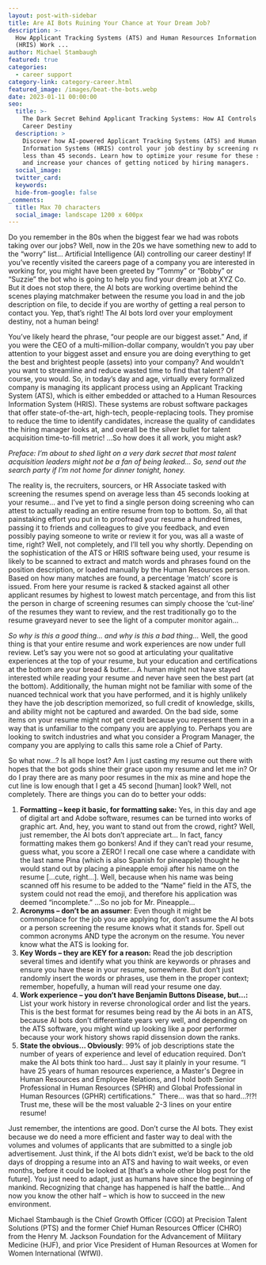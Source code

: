 ```yaml
---
layout: post-with-sidebar
title: Are AI Bots Ruining Your Chance at Your Dream Job?
description: >-
  How Applicant Tracking Systems (ATS) and Human Resources Information Systems
  (HRIS) Work ...
author: Michael Stambaugh
featured: true
categories:
  - career support
category-link: category-career.html
featured_image: /images/beat-the-bots.webp
date: 2023-01-11 00:00:00
seo:
  title: >-
    The Dark Secret Behind Applicant Tracking Systems: How AI Controls Your
    Career Destiny
  description: >
    Discover how AI-powered Applicant Tracking Systems (ATS) and Human Resources
    Information Systems (HRIS) control your job destiny by screening resumes in
    less than 45 seconds. Learn how to optimize your resume for these systems
    and increase your chances of getting noticed by hiring managers.
  social_image:
  twitter_card:
  keywords:
  hide-from-google: false
_comments:
  title: Max 70 characters
  social_image: landscape 1200 x 600px
---
```

Do you remember in the 80s when the biggest fear we had was robots taking over our jobs? Well, now in the 20s we have something new to add to the “worry” list… Artificial Intelligence (AI) controlling our career destiny! If you’ve recently visited the careers page of a company you are interested in working for, you might have been greeted by “Tommy” or “Bobby” or “Suzzie” the bot who is going to help you find your dream job at XYZ Co. But it does not stop there, the AI bots are working overtime behind the scenes playing matchmaker between the resume you load in and the job description on file, to decide if you are worthy of getting a real person to contact you. Yep, that’s right! The AI bots lord over your employment destiny, not a human being!

You’ve likely heard the phrase, “our people are our biggest asset.” And, if you were the CEO of a multi-million-dollar company, wouldn’t you pay uber attention to your biggest asset and ensure you are doing everything to get the best and brightest people (assets) into your company? And wouldn’t you want to streamline and reduce wasted time to find that talent? Of course, you would. So, in today’s day and age, virtually every formalized company is managing its applicant process using an Applicant Tracking System (ATS), which is either embedded or attached to a Human Resources Information System (HRIS). These systems are robust software packages that offer state-of-the-art, high-tech, people-replacing tools. They promise to reduce the time to identify candidates, increase the quality of candidates the hiring manager looks at, and overall be the silver bullet for talent acquisition time-to-fill metric! …So how does it all work, you might ask?

*Preface: I’m about to shed light on a very dark secret that most talent acquisition leaders might not be a fan of being leaked… So, send out the search party if I’m not home for dinner tonight, honey.*

The reality is, the recruiters, sourcers, or HR Associate tasked with screening the resumes spend on average less than 45 seconds looking at your resume… and I’ve yet to find a single person doing screening who can attest to actually reading an entire resume from top to bottom. So, all that painstaking effort you put in to proofread your resume a hundred times, passing it to friends and colleagues to give you feedback, and even possibly paying someone to write or review it for you, was all a waste of time, right? Well, not completely, and I’ll tell you why shortly. Depending on the sophistication of the ATS or HRIS software being used, your resume is likely to be scanned to extract and match words and phrases found on the position description, or loaded manually by the Human Resources person. Based on how many matches are found, a percentage ‘match’ score is issued. From here your resume is racked & stacked against all other applicant resumes by highest to lowest match percentage, and from this list the person in charge of screening resumes can simply choose the ‘cut-line’ of the resumes they want to review, and the rest traditionally go to the resume graveyard never to see the light of a computer monitor again…&nbsp; &nbsp;&nbsp;&nbsp;

*So why is this a good thing… and why is this a bad thing…* Well, the good thing is that your entire resume and work experiences are now under full review. Let’s say you were not so good at articulating your qualitative experiences at the top of your resume, but your education and certifications at the bottom are your bread & butter… A human might not have stayed interested while reading your resume and never have seen the best part (at the bottom). Additionally, the human might not be familiar with some of the nuanced technical work that you have performed, and it is highly unlikely they have the job description memorized, so full credit of knowledge, skills, and ability might not be captured and awarded. On the bad side, some items on your resume might not get credit because you represent them in a way that is unfamiliar to the company you are applying to. Perhaps you are looking to switch industries and what you consider a Program Manager, the company you are applying to calls this same role a Chief of Party. &nbsp;

So what now…? Is all hope lost? Am I just casting my resume out there with hopes that the bot gods shine their grace upon my resume and let me in? Or do I pray there are as many poor resumes in the mix as mine and hope the cut line is low enough that I get a 45 second \[human\] look? Well, not completely. There are things you can do to better your odds:

1. **Formatting – keep it basic, for formatting sake:** Yes, in this day and age of digital art and Adobe software, resumes can be turned into works of graphic art. And, hey, you want to stand out from the crowd, right? Well, just remember, the AI bots don’t appreciate art… In fact, fancy formatting makes them go bonkers! And if they can’t read your resume, guess what, you score a ZERO! I recall one case where a candidate with the last name Pina (which is also Spanish for pineapple) thought he would stand out by placing a pineapple emoji after his name on the resume \[…cute, right…\]. Well, because when his name was being scanned off his resume to be added to the “Name” field in the ATS, the system could not read the emoji, and therefore his application was deemed “incomplete.” …So no job for Mr. Pineapple…
2. **Acronyms – don’t be an assumer**\: Even though it might be commonplace for the job you are applying for, don’t assume the AI bots or a person screening the resume knows what it stands for. Spell out common acronyms AND type the acronym on the resume. You never know what the ATS is looking for.
3. **Key Words – they are KEY for a reason:** Read the job description several times and identify what you think are keywords or phrases and ensure you have these in your resume, somewhere. But don’t just randomly insert the words or phrases, use them in the proper context; remember, hopefully, a human will read your resume one day.
4. **Work experience – you don’t have Benjamin Buttons Disease, but…:** List your work history in reverse chronological order and list the years. This is the best format for resumes being read by the Ai bots in an ATS, because AI bots don’t differentiate years very well, and depending on the ATS software, you might wind up looking like a poor performer because your work history shows rapid dissension down the ranks.
5. **State the obvious… Obviously**\: 99% of job descriptions state the number of years of experience and level of education required. Don’t make the AI bots think too hard… Just say it plainly in your resume. “I have 25 years of human resources experience, a Master's Degree in Human Resources and Employee Relations, and I hold both Senior Professional in Human Resources (SPHR) and Global Professional in Human Resources (GPHR) certifications.” &nbsp;There… was that so hard…?!?! Trust me, these will be the most valuable 2-3 lines on your entire resume!

Just remember, the intentions are good. Don’t curse the AI bots. They exist because we do need a more efficient and faster way to deal with the volumes and volumes of applicants that are submitted to a single job advertisement. Just think, if the AI bots didn’t exist, we’d be back to the old days of dropping a resume into an ATS and having to wait weeks, or even months, before it could be looked at \[that’s a whole other blog post for the future\]. You just need to adapt, just as humans have since the beginning of mankind. Recognizing that change has happened is half the battle… And now you know the other half – which is how to succeed in the new environment.

Michael Stambaugh is the Chief Growth Officer (CGO) at Precision Talent Solutions (PTS) and the former Chief Human Resources Officer (CHRO) from the Henry M. Jackson Foundation for the Advancement of Military Medicine (HJF), and prior Vice President of Human Resources at Women for Women International (WfWI).